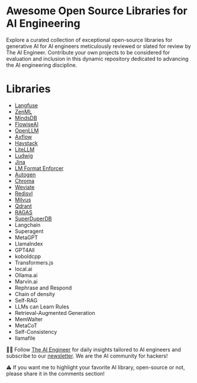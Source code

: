 # Awesome Open Source Libraries for AI Engineering
Explore a curated collection of exceptional open-source libraries for generative AI for AI engineers meticulously reviewed or slated for review by The AI Engineer. Contribute your own projects to be considered for evaluation and inclusion in this dynamic repository dedicated to advancing the AI engineering discipline.

# Libraries
* [Langfuse](libraries/langfuse.md)
* [ZenML](libraries/zenml.md)
* [MindsDB](libraries/mindsdb.md)
* [FlowiseAI](libraries/flowiseai.md)
* [OpenLLM](libraries/openllm.md)
* [Axflow](libraries/axflow.md)
* [Haystack](libraries/haystack.md)
* [LiteLLM](libraries/litellm.md)
* [Ludwig](libraries/ludwig.md)
* [Jina](libraries/jina.md)
* [LM Format Enforcer](libraries/lmformatenforcer.md)
* [Autogen](libraries/autogen.md)
* [Chroma](libraries/chroma.md)
* [Weviate](libraries/weviate.md)
* [Redisvl](libraries/redisvl.md)
* [Milvus](libraries/milvus.md)
* [Qdrant](libraries/qdrant.md)
* [RAGAS](libraries/ragas.md)
* [SuperDuperDB](libraries/superduperdb.md)
* Langchain
* Superagent
* MetaGPT
* LlamaIndex
* GPT4All
* koboldcpp
* Transformers.js
* local.ai
* Ollama.ai
* Marvin.ai
* Rephrase and Respond
* Chain of density
* Self-RAG
* LLMs can Learn Rules
* Retrieval-Augmented Generation
* MemWalter
* MetaCoT
* Self-Consistency
* llamafile


🧙🏽 Follow [The AI Engineer](https://www.linkedin.com/company/theaiengineer/) for daily insights tailored to AI engineers and subscribe to our [newsletter](http://theaiengineerco.substack.com). We are the AI community for hackers!

⚠️ If you want me to highlight your favorite AI library, open-source or not, please share it in the comments section!
